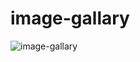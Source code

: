 # image-gallary
![image-gallary](https://github.com/EthanDow/image-gallaryimage-gallary/Capture.PNG)
